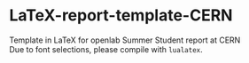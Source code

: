 LaTeX-report-template-CERN
==========================

Template in LaTeX for openlab Summer Student report at CERN  
Due to font selections, please compile with `lualatex`.
